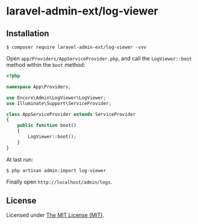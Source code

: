 laravel-admin-ext/log-viewer
============================

## Installation

```
$ composer require laravel-admin-ext/log-viewer -vvv

```

Open `app/Providers/AppServiceProvider.php`, and call the `LogViewer::boot` method within the `boot` method:

```php
<?php

namespace App\Providers;

use Encore\Admin\LogViewer\LogViewer;
use Illuminate\Support\ServiceProvider;

class AppServiceProvider extends ServiceProvider
{
    public function boot()
    {
        LogViewer::boot();
    }
}
```

At last run: 

```
$ php artisan admin:import log-viewer
```

Finally open `http://localhost/admin/logs`.

License
------------
Licensed under [The MIT License (MIT)](LICENSE).
